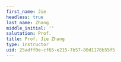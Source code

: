 ```yaml
---
first_name: Jie
headless: true
last_name: Zhang
middle_initial: ''
salutation: Prof.
title: Prof. Jie Zhang
type: instructor
uid: 25adff0e-cf65-e215-7b57-80d1178b55f5
---
```

